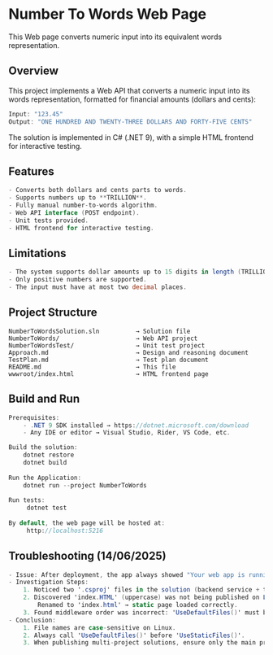 # Number To Words Web Page
This Web page converts numeric input into its equivalent words representation.

## Overview
This project implements a Web API that converts a numeric input into its words representation, formatted for financial amounts (dollars and cents):
```csharp
Input: "123.45"
Output: "ONE HUNDRED AND TWENTY-THREE DOLLARS AND FORTY-FIVE CENTS"
```
The solution is implemented in C# (.NET 9), with a simple HTML frontend for interactive testing.

## Features
```csharp
- Converts both dollars and cents parts to words.
- Supports numbers up to **TRILLION**.
- Fully manual number-to-words algorithm.
- Web API interface (POST endpoint).
- Unit tests provided.
- HTML frontend for interactive testing.
```
## Limitations
```csharp
- The system supports dollar amounts up to 15 digits in length (TRILLION level).
- Only positive numbers are supported.
- The input must have at most two decimal places.
```

## Project Structure
```plaintext
NumberToWordsSolution.sln          → Solution file
NumberToWords/                     → Web API project
NumberToWordsTest/                 → Unit test project
Approach.md                        → Design and reasoning document
TestPlan.md                        → Test plan document
README.md                          → This file
wwwroot/index.html                 → HTML frontend page
```

## Build and Run
```csharp
Prerequisites:
    - .NET 9 SDK installed → https://dotnet.microsoft.com/download
    - Any IDE or editor → Visual Studio, Rider, VS Code, etc.

Build the solution:
    dotnet restore
    dotnet build
    
Run the Application:
    dotnet run --project NumberToWords
    
Run tests:
     dotnet test
    
By default, the web page will be hosted at:
     http://localhost:5216
```
##  Troubleshooting (14/06/2025)
```csharp
- Issue: After deployment, the app always showed "Your web app is running and waiting for your content."
- Investigation Steps: 
    1. Noticed two '.csproj' files in the solution (backend service + test). Tried publishing only the backend project → issue persisted.
    2. Discovered 'index.HTML' (uppercase) was not being published on Linux (case-sensitive). 
        Renamed to 'index.html' → static page loaded correctly.
    3. Found middleware order was incorrect: 'UseDefaultFiles()' must be called before 'UseStaticFiles()' 
- Conclusion:
    1. File names are case-sensitive on Linux.  
    2. Always call 'UseDefaultFiles()' before 'UseStaticFiles()'.  
    3. When publishing multi-project solutions, ensure only the main project's output is included.  
```

